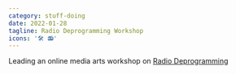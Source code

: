 ```yaml
---
category: stuff-doing
date: 2022-01-28
tagline: Radio Deprogramming Workshop
icons: '🛠 📻'
---
```


Leading an online media arts workshop on [Radio Deprogramming](http://deprogramming.radio)

